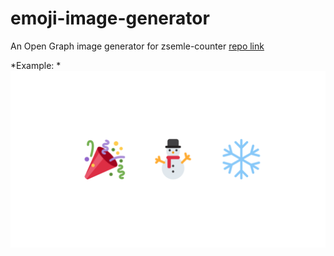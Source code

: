 # emoji-image-generator
An Open Graph image generator for zsemle-counter
[repo link](https://github.com/MrZsemle/zsemle-counter)

*Example: *
![output image](https://github.com/MrZsemle/emoji-image-generator/raw/main/output.png)